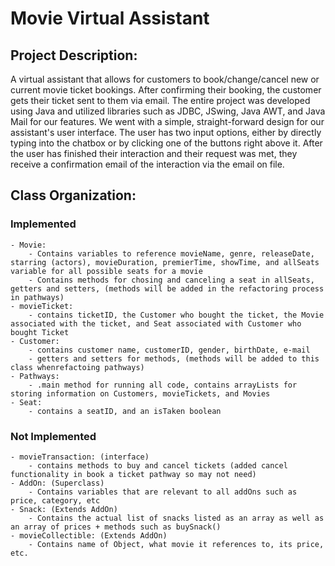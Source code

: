 
# Movie Virtual Assistant 
## Project Description:

A virtual assistant that allows for customers to book/change/cancel new or current movie ticket bookings. After confirming their booking, the customer gets their ticket sent to them via email. The entire project was developed using Java and utilized libraries such as JDBC, JSwing, Java AWT, and Java Mail for our features. We went with a simple, straight-forward design for our assistant's user interface. The user has two input options, either by directly typing into the chatbox or by clicking one of the buttons right above it. After the user has finished their interaction and their request was met, they receive a confirmation email of the interaction via the email on file.    

## Class Organization: 
### Implemented 
    - Movie: 
        - Contains variables to reference movieName, genre, releaseDate, starring (actors), movieDuration, premierTime, showTime, and allSeats variable for all possible seats for a movie 
        - Contains methods for chosing and canceling a seat in allSeats, getters and setters, (methods will be added in the refactoring process in pathways)
    - movieTicket:
        - contains ticketID, the Customer who bought the ticket, the Movie associated with the ticket, and Seat associated with Customer who bought Ticket
    - Customer:
        - contains customer name, customerID, gender, birthDate, e-mail 
        - getters and setters for methods, (methods will be added to this class whenrefactoing pathways) 
    - Pathways:
        - .main method for running all code, contains arrayLists for storing information on Customers, movieTickets, and Movies
    - Seat:
        - contains a seatID, and an isTaken boolean 
### Not Implemented  
    - movieTransaction: (interface)
        - contains methods to buy and cancel tickets (added cancel functionality in book a ticket pathway so may not need)
    - AddOn: (Superclass)
        - Contains variables that are relevant to all addOns such as price, category, etc
    - Snack: (Extends AddOn)
        - Contains the actual list of snacks listed as an array as well as an array of prices + methods such as buySnack()
    - movieCollectible: (Extends AddOn)
        - Contains name of Object, what movie it references to, its price, etc.
